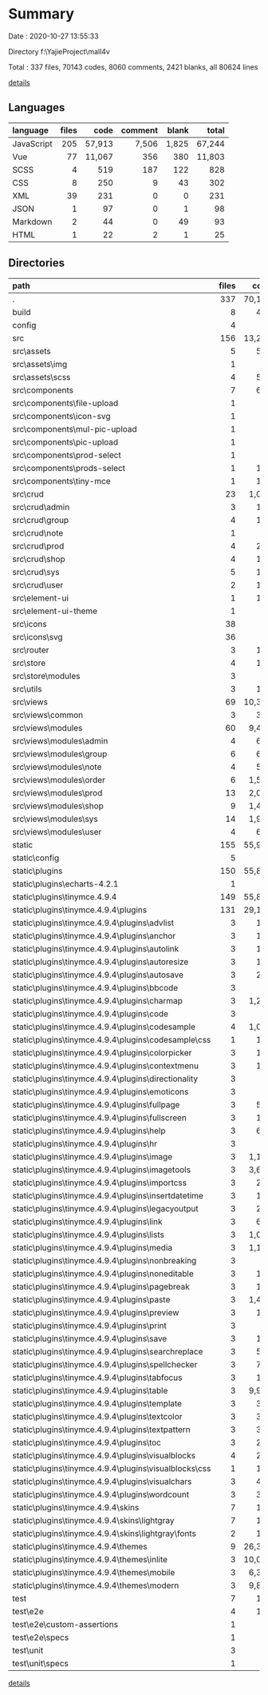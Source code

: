 # Summary

Date : 2020-10-27 13:55:33

Directory f:\YajieProject\mall4v

Total : 337 files,  70143 codes, 8060 comments, 2421 blanks, all 80624 lines

[details](details.md)

## Languages
| language | files | code | comment | blank | total |
| :--- | ---: | ---: | ---: | ---: | ---: |
| JavaScript | 205 | 57,913 | 7,506 | 1,825 | 67,244 |
| Vue | 77 | 11,067 | 356 | 380 | 11,803 |
| SCSS | 4 | 519 | 187 | 122 | 828 |
| CSS | 8 | 250 | 9 | 43 | 302 |
| XML | 39 | 231 | 0 | 0 | 231 |
| JSON | 1 | 97 | 0 | 1 | 98 |
| Markdown | 2 | 44 | 0 | 49 | 93 |
| HTML | 1 | 22 | 2 | 1 | 25 |

## Directories
| path | files | code | comment | blank | total |
| :--- | ---: | ---: | ---: | ---: | ---: |
| . | 337 | 70,143 | 8,060 | 2,421 | 80,624 |
| build | 8 | 486 | 44 | 60 | 590 |
| config | 4 | 57 | 36 | 21 | 114 |
| src | 156 | 13,236 | 670 | 581 | 14,487 |
| src\assets | 5 | 520 | 187 | 122 | 829 |
| src\assets\img | 1 | 1 | 0 | 0 | 1 |
| src\assets\scss | 4 | 519 | 187 | 122 | 828 |
| src\components | 7 | 693 | 28 | 33 | 754 |
| src\components\file-upload | 1 | 68 | 2 | 3 | 73 |
| src\components\icon-svg | 1 | 49 | 0 | 3 | 52 |
| src\components\mul-pic-upload | 1 | 75 | 2 | 3 | 80 |
| src\components\pic-upload | 1 | 66 | 2 | 4 | 72 |
| src\components\prod-select | 1 | 66 | 2 | 4 | 72 |
| src\components\prods-select | 1 | 173 | 6 | 2 | 181 |
| src\components\tiny-mce | 1 | 196 | 14 | 14 | 224 |
| src\crud | 23 | 1,036 | 0 | 26 | 1,062 |
| src\crud\admin | 3 | 163 | 0 | 3 | 166 |
| src\crud\group | 4 | 157 | 0 | 4 | 161 |
| src\crud\note | 1 | 40 | 0 | 1 | 41 |
| src\crud\prod | 4 | 204 | 0 | 5 | 209 |
| src\crud\shop | 4 | 166 | 0 | 4 | 170 |
| src\crud\sys | 5 | 182 | 0 | 6 | 188 |
| src\crud\user | 2 | 124 | 0 | 3 | 127 |
| src\element-ui | 1 | 148 | 9 | 4 | 161 |
| src\element-ui-theme | 1 | 1 | 0 | 1 | 2 |
| src\icons | 38 | 47 | 13 | 5 | 65 |
| src\icons\svg | 36 | 36 | 0 | 0 | 36 |
| src\router | 3 | 113 | 27 | 12 | 152 |
| src\store | 4 | 117 | 8 | 7 | 132 |
| src\store\modules | 3 | 95 | 7 | 4 | 106 |
| src\utils | 3 | 159 | 67 | 19 | 245 |
| src\views | 69 | 10,360 | 328 | 345 | 11,033 |
| src\views\common | 3 | 374 | 2 | 11 | 387 |
| src\views\modules | 60 | 9,456 | 310 | 320 | 10,086 |
| src\views\modules\admin | 4 | 680 | 22 | 18 | 720 |
| src\views\modules\group | 6 | 608 | 23 | 30 | 661 |
| src\views\modules\note | 4 | 504 | 71 | 14 | 589 |
| src\views\modules\order | 6 | 1,500 | 20 | 91 | 1,611 |
| src\views\modules\prod | 13 | 2,081 | 71 | 60 | 2,212 |
| src\views\modules\shop | 9 | 1,477 | 41 | 44 | 1,562 |
| src\views\modules\sys | 14 | 1,993 | 44 | 46 | 2,083 |
| src\views\modules\user | 4 | 613 | 18 | 17 | 648 |
| static | 155 | 55,987 | 7,268 | 1,670 | 64,925 |
| static\config | 5 | 94 | 34 | 14 | 142 |
| static\plugins | 150 | 55,893 | 7,234 | 1,656 | 64,783 |
| static\plugins\echarts-4.2.1 | 1 | 1 | 18 | 4 | 23 |
| static\plugins\tinymce.4.9.4 | 149 | 55,892 | 7,216 | 1,652 | 64,760 |
| static\plugins\tinymce.4.9.4\plugins | 131 | 29,120 | 266 | 1,041 | 30,427 |
| static\plugins\tinymce.4.9.4\plugins\advlist | 3 | 151 | 6 | 12 | 169 |
| static\plugins\tinymce.4.9.4\plugins\anchor | 3 | 111 | 6 | 10 | 127 |
| static\plugins\tinymce.4.9.4\plugins\autolink | 3 | 175 | 6 | 8 | 189 |
| static\plugins\tinymce.4.9.4\plugins\autoresize | 3 | 161 | 6 | 11 | 178 |
| static\plugins\tinymce.4.9.4\plugins\autosave | 3 | 213 | 6 | 16 | 235 |
| static\plugins\tinymce.4.9.4\plugins\bbcode | 3 | 97 | 6 | 7 | 110 |
| static\plugins\tinymce.4.9.4\plugins\charmap | 3 | 1,263 | 6 | 15 | 1,284 |
| static\plugins\tinymce.4.9.4\plugins\code | 3 | 86 | 6 | 11 | 103 |
| static\plugins\tinymce.4.9.4\plugins\codesample | 4 | 1,062 | 14 | 39 | 1,115 |
| static\plugins\tinymce.4.9.4\plugins\codesample\css | 1 | 109 | 8 | 22 | 139 |
| static\plugins\tinymce.4.9.4\plugins\colorpicker | 3 | 122 | 6 | 7 | 135 |
| static\plugins\tinymce.4.9.4\plugins\contextmenu | 3 | 156 | 6 | 15 | 177 |
| static\plugins\tinymce.4.9.4\plugins\directionality | 3 | 60 | 6 | 9 | 75 |
| static\plugins\tinymce.4.9.4\plugins\emoticons | 3 | 82 | 6 | 8 | 96 |
| static\plugins\tinymce.4.9.4\plugins\fullpage | 3 | 505 | 6 | 17 | 528 |
| static\plugins\tinymce.4.9.4\plugins\fullscreen | 3 | 168 | 6 | 12 | 186 |
| static\plugins\tinymce.4.9.4\plugins\help | 3 | 675 | 6 | 55 | 736 |
| static\plugins\tinymce.4.9.4\plugins\hr | 3 | 35 | 6 | 7 | 48 |
| static\plugins\tinymce.4.9.4\plugins\image | 3 | 1,182 | 6 | 32 | 1,220 |
| static\plugins\tinymce.4.9.4\plugins\imagetools | 3 | 3,603 | 6 | 84 | 3,693 |
| static\plugins\tinymce.4.9.4\plugins\importcss | 3 | 255 | 6 | 12 | 273 |
| static\plugins\tinymce.4.9.4\plugins\insertdatetime | 3 | 165 | 6 | 11 | 182 |
| static\plugins\tinymce.4.9.4\plugins\legacyoutput | 3 | 215 | 6 | 8 | 229 |
| static\plugins\tinymce.4.9.4\plugins\link | 3 | 697 | 6 | 19 | 722 |
| static\plugins\tinymce.4.9.4\plugins\lists | 3 | 1,089 | 6 | 29 | 1,124 |
| static\plugins\tinymce.4.9.4\plugins\media | 3 | 1,137 | 6 | 32 | 1,175 |
| static\plugins\tinymce.4.9.4\plugins\nonbreaking | 3 | 77 | 6 | 11 | 94 |
| static\plugins\tinymce.4.9.4\plugins\noneditable | 3 | 113 | 6 | 8 | 127 |
| static\plugins\tinymce.4.9.4\plugins\pagebreak | 3 | 101 | 6 | 11 | 118 |
| static\plugins\tinymce.4.9.4\plugins\paste | 3 | 1,473 | 6 | 37 | 1,516 |
| static\plugins\tinymce.4.9.4\plugins\preview | 3 | 114 | 6 | 12 | 132 |
| static\plugins\tinymce.4.9.4\plugins\print | 3 | 34 | 6 | 7 | 47 |
| static\plugins\tinymce.4.9.4\plugins\save | 3 | 112 | 6 | 11 | 129 |
| static\plugins\tinymce.4.9.4\plugins\searchreplace | 3 | 593 | 6 | 13 | 612 |
| static\plugins\tinymce.4.9.4\plugins\spellchecker | 3 | 740 | 6 | 20 | 766 |
| static\plugins\tinymce.4.9.4\plugins\tabfocus | 3 | 114 | 6 | 13 | 133 |
| static\plugins\tinymce.4.9.4\plugins\table | 3 | 9,903 | 6 | 245 | 10,154 |
| static\plugins\tinymce.4.9.4\plugins\template | 3 | 332 | 6 | 16 | 354 |
| static\plugins\tinymce.4.9.4\plugins\textcolor | 3 | 336 | 6 | 13 | 355 |
| static\plugins\tinymce.4.9.4\plugins\textpattern | 3 | 357 | 6 | 16 | 379 |
| static\plugins\tinymce.4.9.4\plugins\toc | 3 | 217 | 6 | 14 | 237 |
| static\plugins\tinymce.4.9.4\plugins\visualblocks | 4 | 258 | 6 | 35 | 299 |
| static\plugins\tinymce.4.9.4\plugins\visualblocks\css | 1 | 135 | 0 | 20 | 155 |
| static\plugins\tinymce.4.9.4\plugins\visualchars | 3 | 452 | 6 | 56 | 514 |
| static\plugins\tinymce.4.9.4\plugins\wordcount | 3 | 329 | 6 | 17 | 352 |
| static\plugins\tinymce.4.9.4\skins | 7 | 199 | 1 | 0 | 200 |
| static\plugins\tinymce.4.9.4\skins\lightgray | 7 | 199 | 1 | 0 | 200 |
| static\plugins\tinymce.4.9.4\skins\lightgray\fonts | 2 | 194 | 0 | 0 | 194 |
| static\plugins\tinymce.4.9.4\themes | 9 | 26,311 | 6,948 | 611 | 33,870 |
| static\plugins\tinymce.4.9.4\themes\inlite | 3 | 10,057 | 6 | 191 | 10,254 |
| static\plugins\tinymce.4.9.4\themes\mobile | 3 | 6,375 | 6,936 | 245 | 13,556 |
| static\plugins\tinymce.4.9.4\themes\modern | 3 | 9,879 | 6 | 175 | 10,060 |
| test | 7 | 142 | 25 | 24 | 191 |
| test\e2e | 4 | 103 | 22 | 19 | 144 |
| test\e2e\custom-assertions | 1 | 18 | 8 | 2 | 28 |
| test\e2e\specs | 1 | 12 | 5 | 3 | 20 |
| test\unit | 3 | 39 | 3 | 5 | 47 |
| test\unit\specs | 1 | 10 | 0 | 2 | 12 |

[details](details.md)